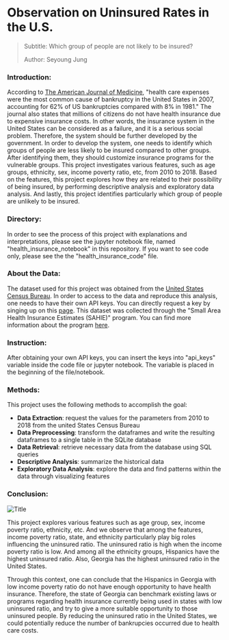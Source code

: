 # Observation on Uninsured Rates in the U.S.

>  Subtitle: Which group of people are not likely to be insured?
>  
>  Author: Seyoung Jung








### __Introduction:__
According to [The American Journal of Medicine](https://www.amjmed.com/article/S0002-9343%2809%2900525-7/fulltext), "health care expenses were the most common cause of bankruptcy in the United States in 2007, accounting for 62% of US bankruptcies compared with 8% in 1981." The journal also states that millions of citizens do not have health insurance due to expensive insurance costs. In other words, the insurance system in the United States can be considered as a failure, and it is a serious social problem. Therefore, the system should be further developed by the government. In order to develop the system, one needs to identify which groups of people are less likely to be insured compared to other groups. After identifying them, they should customize insurance programs for the vulnerable groups. 
This project investigates various features, such as age groups, ethnicity, sex, income poverty ratio, etc, from 2010 to 2018. Based on the features, this project explores how they are related to their possibility of being insured, by performing descriptive analysis and exploratory data analysis. And lastly, this project identifies particularly which group of people are unlikely to be insured. 


### __Directory:__
In order to see the process of this project with explanations and interpretations, please see the jupyter notebook file, named "health_insurance_notebook" in this repository. If you want to see code only, please see the the "health_insurance_code" file. 



### __About the Data:__ 
The dataset used for this project was obtained from the [United States Census Bureau](https://www.census.gov/data/developers/data-sets/Health-Insurance-Statistics.html). In order to access to the data and reproduce this analysis, one needs to have their own API keys. You can directly request a key by singing up on this [page](https://api.census.gov/data/key_signup.html). This dataset was collected through the "Small Area Health Insurance Estimates (SAHIE)" program. You can find more information about the program [here](https://www.census.gov/programs-surveys/sahie.html). 


### __Instruction:__
After obtaining your own API keys, you can insert the keys into "api_keys" variable inside the code file or jupyter notebook. The variable is placed in the beginning of the file/notebook. 


### __Methods:__

This project uses the following methods to accomplish the goal:
- __Data Extraction__: request the values for the parameters from 2010 to 2018 from the united States Census Bureau
- __Data Preprocessing__: transform the dataframes and write the resulting dataframes to a single table in the SQLite database
- __Data Retrieval__: retrieve necessary data from the database using SQL queries
- __Descriptive Analysis__: summarize the historical data
- __Exploratory Data Analysis__: explore the data and find patterns within the data through visualizing features


### __Conclusion:__

![](result1.png "Title")

This project explores various features such as age group, sex, income poverty ratio, ethnicity, etc. And we observe that among the features, income poverty ratio, state, and ethnicity particularly play big roles influencing the uninsured ratio. The uninsured ratio is high when the income poverty ratio is low. And among all the ethnicity groups, Hispanics have the highest uninsured ratio. Also, Georgia has the highest uninsured ratio in the United States.

Through this context, one can conclude that the Hispanics in Georgia with low income poverty ratio do not have enough opportunity to have health insurance. Therefore, the state of Georgia can benchmark existing laws or programs regarding health insurance currently being used in states with low uninsured ratio, and try to give a more suitable opportunity to those uninsured people. By reducing the uninsured ratio in the United States, we could potentially reduce the number of bankrupcies occurred due to health care costs.
